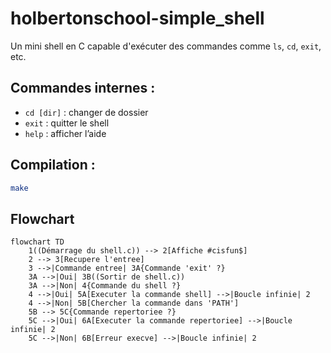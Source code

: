 # holbertonschool-simple_shell

Un mini shell en C capable d'exécuter des commandes comme `ls`, `cd`, `exit`, etc.

## Commandes internes :
- `cd [dir]` : changer de dossier
- `exit` : quitter le shell
- `help` : afficher l’aide

## Compilation :
```bash
make
```

## Flowchart
```mermaid
flowchart TD
    1((Démarrage du shell.c)) --> 2[Affiche #cisfun$]
    2 --> 3[Recupere l'entree]
    3 -->|Commande entree| 3A{Commande 'exit' ?}
    3A -->|Oui| 3B((Sortir de shell.c))
    3A -->|Non| 4{Commande du shell ?}
    4 -->|Oui| 5A[Executer la commande shell] -->|Boucle infinie| 2
    4 -->|Non| 5B[Chercher la commande dans 'PATH']
    5B --> 5C{Commande repertoriee ?}
    5C -->|Oui| 6A[Executer la commande repertoriee] -->|Boucle infinie| 2
    5C -->|Non| 6B[Erreur execve] -->|Boucle infinie| 2
```
